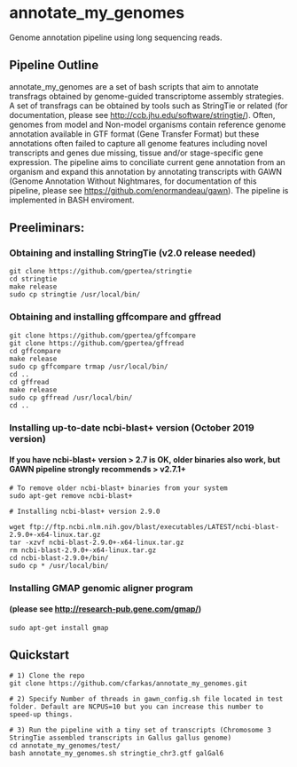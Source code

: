 # annotate_my_genomes
Genome annotation pipeline using long sequencing reads.

## Pipeline Outline

annotate_my_genomes are a set of bash scripts that aim to annotate transfrags obtained by genome-guided transcriptome assembly strategies. A set of transfrags can be obtained by tools such as StringTie or related (for documentation, please see http://ccb.jhu.edu/software/stringtie/). Often, genomes from model and Non-model organisms contain reference genome annotation available in GTF format (Gene Transfer Format) but these annotations often failed to capture all genome features including novel transcripts and genes due missing, tissue and/or stage-specific gene expression. The pipeline aims to conciliate current gene annotation from an organism and expand this annotation by annotating transcripts with GAWN (Genome Annotation Without Nightmares, for documentation of this pipeline, please see https://github.com/enormandeau/gawn). 
The pipeline is implemented in BASH enviroment.

## Preeliminars:
### Obtaining and installing StringTie (v2.0 release needed)

```
git clone https://github.com/gpertea/stringtie
cd stringtie
make release
sudo cp stringtie /usr/local/bin/
```
### Obtaining and installing gffcompare and gffread

```
git clone https://github.com/gpertea/gffcompare
git clone https://github.com/gpertea/gffread
cd gffcompare
make release
sudo cp gffcompare trmap /usr/local/bin/
cd ..
cd gffread
make release
sudo cp gffread /usr/local/bin/
cd ..
```
### Installing up-to-date ncbi-blast+ version (October 2019 version)
#### If you have ncbi-blast+ version > 2.7 is OK, older binaries also work, but GAWN pipeline strongly recommends > v2.7.1+

```
# To remove older ncbi-blast+ binaries from your system 
sudo apt-get remove ncbi-blast+

# Installing ncbi-blast+ version 2.9.0

wget ftp://ftp.ncbi.nlm.nih.gov/blast/executables/LATEST/ncbi-blast-2.9.0+-x64-linux.tar.gz
tar -xzvf ncbi-blast-2.9.0+-x64-linux.tar.gz
rm ncbi-blast-2.9.0+-x64-linux.tar.gz
cd ncbi-blast-2.9.0+/bin/
sudo cp * /usr/local/bin/ 
```
### Installing GMAP genomic aligner program 
#### (please see http://research-pub.gene.com/gmap/)

```
sudo apt-get install gmap
```

## Quickstart

```
# 1) Clone the repo
git clone https://github.com/cfarkas/annotate_my_genomes.git

# 2) Specify Number of threads in gawn_config.sh file located in test folder. Default are NCPUS=10 but you can increase this number to speed-up things.

# 3) Run the pipeline with a tiny set of transcripts (Chromosome 3 StringTie assembled transcripts in Gallus gallus genome)
cd annotate_my_genomes/test/
bash annotate_my_genomes.sh stringtie_chr3.gtf galGal6
```
